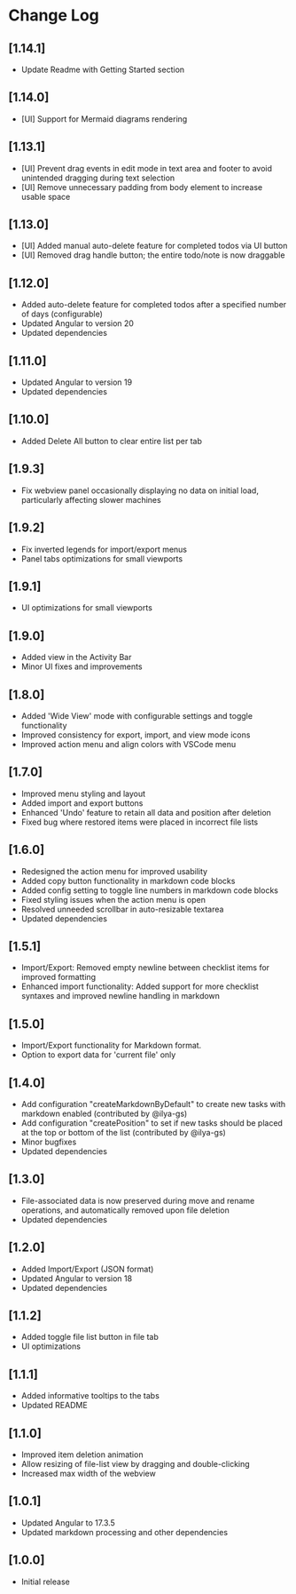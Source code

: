 # Change Log

## [1.14.1]

- Update Readme with Getting Started section

## [1.14.0]

- [UI] Support for Mermaid diagrams rendering

## [1.13.1]

- [UI] Prevent drag events in edit mode in text area and footer to avoid unintended dragging during text selection
- [UI] Remove unnecessary padding from body element to increase usable space

## [1.13.0]

- [UI] Added manual auto-delete feature for completed todos via UI button
- [UI] Removed drag handle button; the entire todo/note is now draggable

## [1.12.0]

- Added auto-delete feature for completed todos after a specified number of days (configurable)
- Updated Angular to version 20
- Updated dependencies

## [1.11.0]

- Updated Angular to version 19
- Updated dependencies

## [1.10.0]

- Added Delete All button to clear entire list per tab

## [1.9.3]

- Fix webview panel occasionally displaying no data on initial load, particularly affecting slower machines

## [1.9.2]

- Fix inverted legends for import/export menus
- Panel tabs optimizations for small viewports

## [1.9.1]

- UI optimizations for small viewports

## [1.9.0]

- Added view in the Activity Bar
- Minor UI fixes and improvements

## [1.8.0]

- Added 'Wide View' mode with configurable settings and toggle functionality
- Improved consistency for export, import, and view mode icons
- Improved action menu and align colors with VSCode menu

## [1.7.0]

- Improved menu styling and layout
- Added import and export buttons
- Enhanced 'Undo' feature to retain all data and position after deletion
- Fixed bug where restored items were placed in incorrect file lists

## [1.6.0]

- Redesigned the action menu for improved usability
- Added copy button functionality in markdown code blocks
- Added config setting to toggle line numbers in markdown code blocks
- Fixed styling issues when the action menu is open
- Resolved unneeded scrollbar in auto-resizable textarea
- Updated dependencies

## [1.5.1]

- Import/Export: Removed empty newline between checklist items for improved formatting
- Enhanced import functionality: Added support for more checklist syntaxes and improved newline handling in markdown

## [1.5.0]

- Import/Export functionality for Markdown format.
- Option to export data for 'current file' only

## [1.4.0]

- Add configuration "createMarkdownByDefault" to create new tasks with markdown enabled (contributed by @ilya-gs)
- Add configuration "createPosition" to set if new tasks should be placed at the top or bottom of the list (contributed by @ilya-gs)
- Minor bugfixes
- Updated dependencies

## [1.3.0]

- File-associated data is now preserved during move and rename operations, and automatically removed upon file deletion
- Updated dependencies

## [1.2.0]

- Added Import/Export (JSON format)
- Updated Angular to version 18
- Updated dependencies

## [1.1.2]

- Added toggle file list button in file tab
- UI optimizations

## [1.1.1]

- Added informative tooltips to the tabs
- Updated README

## [1.1.0]

- Improved item deletion animation
- Allow resizing of file-list view by dragging and double-clicking
- Increased max width of the webview

## [1.0.1]

- Updated Angular to 17.3.5
- Updated markdown processing and other dependencies

## [1.0.0]

- Initial release